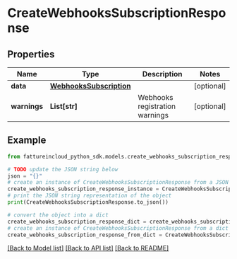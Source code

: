# CreateWebhooksSubscriptionResponse


## Properties

Name | Type | Description | Notes
------------ | ------------- | ------------- | -------------
**data** | [**WebhooksSubscription**](WebhooksSubscription.md) |  | [optional] 
**warnings** | **List[str]** | Webhooks registration warnings | [optional] 

## Example

```python
from fattureincloud_python_sdk.models.create_webhooks_subscription_response import CreateWebhooksSubscriptionResponse

# TODO update the JSON string below
json = "{}"
# create an instance of CreateWebhooksSubscriptionResponse from a JSON string
create_webhooks_subscription_response_instance = CreateWebhooksSubscriptionResponse.from_json(json)
# print the JSON string representation of the object
print(CreateWebhooksSubscriptionResponse.to_json())

# convert the object into a dict
create_webhooks_subscription_response_dict = create_webhooks_subscription_response_instance.to_dict()
# create an instance of CreateWebhooksSubscriptionResponse from a dict
create_webhooks_subscription_response_from_dict = CreateWebhooksSubscriptionResponse.from_dict(create_webhooks_subscription_response_dict)
```
[[Back to Model list]](../README.md#documentation-for-models) [[Back to API list]](../README.md#documentation-for-api-endpoints) [[Back to README]](../README.md)



